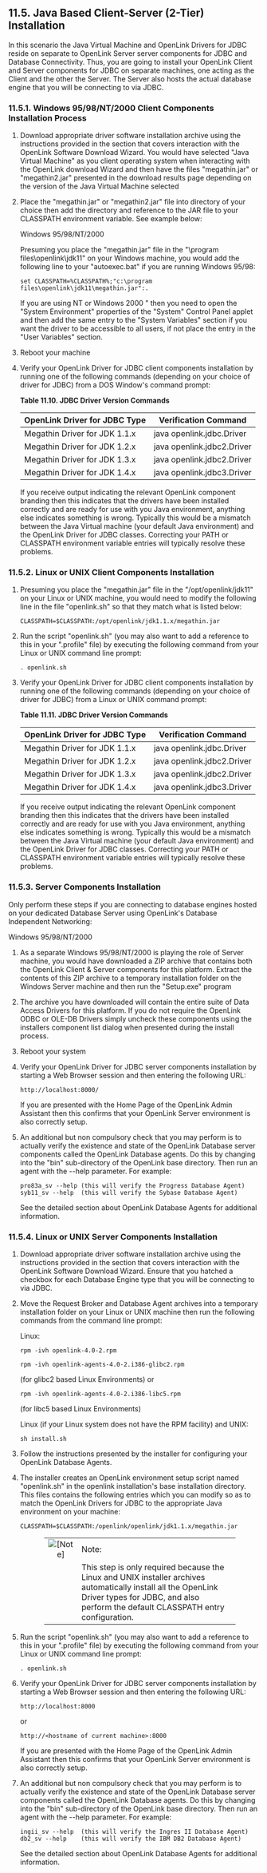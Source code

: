 <div id="mt_JavaClientServer" class="section">

<div class="titlepage">

<div>

<div>

## 11.5. Java Based Client-Server (2-Tier) Installation

</div>

</div>

</div>

In this scenario the Java Virtual Machine and OpenLink Drivers for JDBC
reside on separate to OpenLink Server server components for JDBC and
Database Connectivity. Thus, you are going to install your OpenLink
Client and Server components for JDBC on separate machines, one acting
as the Client and the other the Server. The Server also hosts the actual
database engine that you will be connecting to via JDBC.

<div id="mt_winclicomp" class="section">

<div class="titlepage">

<div>

<div>

### 11.5.1. Windows 95/98/NT/2000 Client Components Installation Process

</div>

</div>

</div>

<div class="orderedlist">

1.  Download appropriate driver software installation archive using the
    instructions provided in the section that covers interaction with
    the OpenLink Software Download Wizard. You would have selected "Java
    Virtual Machine" as you client operating system when interacting
    with the OpenLink download Wizard and then have the files
    "megathin.jar" or "megathin2.jar" presented in the download results
    page depending on the version of the Java Virtual Machine selected

2.  Place the "megathin.jar" or "megathin2.jar" file into directory of
    your choice then add the directory and reference to the JAR file to
    your CLASSPATH environment variable. See example below:

    Windows 95/98/NT/2000

    Presuming you place the "megathin.jar" file in the "\program
    files\openlink\jdk11" on your Windows machine, you would add the
    following line to your "autoexec.bat" if you are running Windows
    95/98:

    ``` programlisting
    set CLASSPATH=%CLASSPATH%;"c:\program files\openlink\jdk11\megathin.jar":. 
    ```

    If you are using NT or Windows 2000 " then you need to open the
    "System Environment" properties of the "System" Control Panel applet
    and then add the same entry to the "System Variables" section if you
    want the driver to be accessible to all users, if not place the
    entry in the "User Variables" section.

3.  Reboot your machine

4.  Verify your OpenLink Driver for JDBC client components installation
    by running one of the following commands (depending on your choice
    of driver for JDBC) from a DOS Window's command prompt:

    <div id="id11388" class="table">

    **Table 11.10. JDBC Driver Version Commands**

    <div class="table-contents">

    | OpenLink Driver for JDBC Type | Verification Command       |
    |:------------------------------|----------------------------|
    | Megathin Driver for JDK 1.1.x | java openlink.jdbc.Driver  |
    | Megathin Driver for JDK 1.2.x | java openlink.jdbc2.Driver |
    | Megathin Driver for JDK 1.3.x | java openlink.jdbc2.Driver |
    | Megathin Driver for JDK 1.4.x | java openlink.jdbc3.Driver |

    </div>

    </div>

      

    If you receive output indicating the relevant OpenLink component
    branding then this indicates that the drivers have been installed
    correctly and are ready for use with you Java environment, anything
    else indicates something is wrong. Typically this would be a
    mismatch between the Java Virtual machine (your default Java
    environment) and the OpenLink Driver for JDBC classes. Correcting
    your PATH or CLASSPATH environment variable entries will typically
    resolve these problems.

</div>

</div>

<div id="mt_linunixclicomp" class="section">

<div class="titlepage">

<div>

<div>

### 11.5.2. Linux or UNIX Client Components Installation

</div>

</div>

</div>

<div class="orderedlist">

1.  Presuming you place the "megathin.jar" file in the
    "/opt/openlink/jdk11" on your Linux or UNIX machine, you would need
    to modify the following line in the file "openlink.sh" so that they
    match what is listed below:

    ``` programlisting
    CLASSPATH=$CLASSPATH:/opt/openlink/jdk1.1.x/megathin.jar
    ```

2.  Run the script "openlink.sh" (you may also want to add a reference
    to this in your ".profile" file) by executing the following command
    from your Linux or UNIX command line prompt:

    ``` programlisting
    . openlink.sh
    ```

3.  Verify your OpenLink Driver for JDBC client components installation
    by running one of the following commands (depending on your choice
    of driver for JDBC) from a Linux or UNIX command prompt:

    <div id="id11421" class="table">

    **Table 11.11. JDBC Driver Version Commands**

    <div class="table-contents">

    | OpenLink Driver for JDBC Type | Verification Command       |
    |:------------------------------|----------------------------|
    | Megathin Driver for JDK 1.1.x | java openlink.jdbc.Driver  |
    | Megathin Driver for JDK 1.2.x | java openlink.jdbc2.Driver |
    | Megathin Driver for JDK 1.3.x | java openlink.jdbc2.Driver |
    | Megathin Driver for JDK 1.4.x | java openlink.jdbc3.Driver |

    </div>

    </div>

      

    If you receive output indicating the relevant OpenLink component
    branding then this indicates that the drivers have been installed
    correctly and are ready for use with you Java environment, anything
    else indicates something is wrong. Typically this would be a
    mismatch between the Java Virtual machine (your default Java
    environment) and the OpenLink Driver for JDBC classes. Correcting
    your PATH or CLASSPATH environment variable entries will typically
    resolve these problems.

</div>

</div>

<div id="mt_srvcompinst" class="section">

<div class="titlepage">

<div>

<div>

### 11.5.3. Server Components Installation

</div>

</div>

</div>

Only perform these steps if you are connecting to database engines
hosted on your dedicated Database Server using OpenLink's Database
Independent Networking:

Windows 95/98/NT/2000

<div class="orderedlist">

1.  As a separate Windows 95/98/NT/2000 is playing the role of Server
    machine, you would have downloaded a ZIP archive that contains both
    the OpenLink Client & Server components for this platform. Extract
    the contents of this ZIP archive to a temporary installation folder
    on the Windows Server machine and then run the "Setup.exe" program

2.  The archive you have downloaded will contain the entire suite of
    Data Access Drivers for this platform. If you do not require the
    OpenLink ODBC or OLE-DB Drivers simply uncheck these components
    using the installers component list dialog when presented during the
    install process.

3.  Reboot your system

4.  Verify your OpenLink Driver for JDBC server components installation
    by starting a Web Browser session and then entering the following
    URL:

    ``` programlisting
    http://localhost:8000/
    ```

    If you are presented with the Home Page of the OpenLink Admin
    Assistant then this confirms that your OpenLink Server environment
    is also correctly setup.

5.  An additional but non compulsory check that you may perform is to
    actually verify the existence and state of the OpenLink Database
    server components called the OpenLink Database agents. Do this by
    changing into the "bin" sub-directory of the OpenLink base
    directory. Then run an agent with the --help parameter. For example:

    ``` programlisting
    pro83a_sv --help (this will verify the Progress Database Agent)
    syb11_sv --help  (this will verify the Sybase Database Agent)
    ```

    See the detailed section about OpenLink Database Agents for
    additional information.

</div>

</div>

<div id="mt_linunixsrccompi" class="section">

<div class="titlepage">

<div>

<div>

### 11.5.4. Linux or UNIX Server Components Installation

</div>

</div>

</div>

<div class="orderedlist">

1.  Download appropriate driver software installation archive using the
    instructions provided in the section that covers interaction with
    the OpenLink Software Download Wizard. Ensure that you hatched a
    checkbox for each Database Engine type that you will be connecting
    to via JDBC.

2.  Move the Request Broker and Database Agent archives into a temporary
    installation folder on your Linux or UNIX machine then run the
    following commands from the command line prompt:

    Linux:

    ``` programlisting
    rpm -ivh openlink-4.0-2.rpm
    ```

    ``` programlisting
    rpm -ivh openlink-agents-4.0-2.i386-glibc2.rpm
    ```

    (for glibc2 based Linux Environments) or

    ``` programlisting
    rpm -ivh openlink-agents-4.0-2.i386-libc5.rpm
    ```

    (for libc5 based Linux Environments)

    Linux (if your Linux system does not have the RPM facility) and
    UNIX:

    ``` programlisting
    sh install.sh
    ```

3.  Follow the instructions presented by the installer for configuring
    your OpenLink Database Agents.

4.  The installer creates an OpenLink environment setup script named
    "openlink.sh" in the openlink installation's base installation
    directory. This files contains the following entries which you can
    modify so as to match the OpenLink Drivers for JDBC to the
    appropriate Java environment on your machine:

    ``` programlisting
    CLASSPATH=$CLASSPATH:/openlink/openlink/jdk1.1.x/megathin.jar
    ```

    <div class="note" style="margin-left: 0.5in; margin-right: 0.5in;">

    |                              |                                                                                                                                                                                                    |
    |:----------------------------:|:---------------------------------------------------------------------------------------------------------------------------------------------------------------------------------------------------|
    | ![\[Note\]](images/note.png) | Note:                                                                                                                                                                                              |
    |                              | This step is only required because the Linux and UNIX installer archives automatically install all the OpenLink Driver types for JDBC, and also perform the default CLASSPATH entry configuration. |

    </div>

5.  Run the script "openlink.sh" (you may also want to add a reference
    to this in your ".profile" file) by executing the following command
    from your Linux or UNIX command line prompt:

    ``` programlisting
    . openlink.sh
    ```

6.  Verify your OpenLink Driver for JDBC server components installation
    by starting a Web Browser session and then entering the following
    URL:

    ``` programlisting
    http://localhost:8000
    ```

    or

    ``` programlisting
    http://<hostname of current machine>:8000
    ```

    If you are presented with the Home Page of the OpenLink Admin
    Assistant then this confirms that your OpenLink Server environment
    is also correctly setup.

7.  An additional but non compulsory check that you may perform is to
    actually verify the existence and state of the OpenLink Database
    server components called the OpenLink Database agents. Do this by
    changing into the "bin" sub-directory of the OpenLink base
    directory. Then run an agent with the --help parameter. For example:

    ``` programlisting
    ingii_sv --help  (this will verify the Ingres II Database Agent)
    db2_sv --help    (this will verify the IBM DB2 Database Agent)
    ```

    See the detailed section about OpenLink Database Agents for
    additional information.

</div>

</div>

</div>
